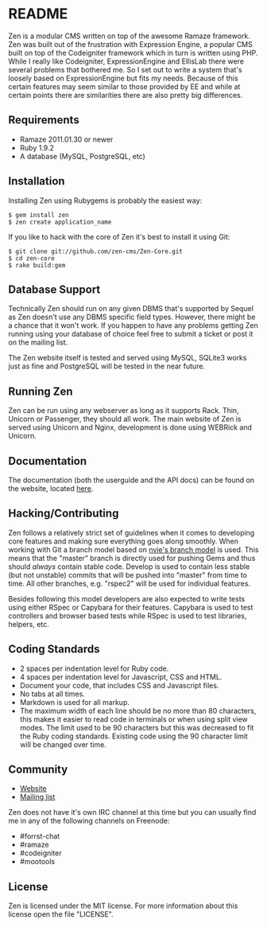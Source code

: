 # README

Zen is a modular CMS written on top of the awesome Ramaze framework. Zen was
built out of the frustration with Expression Engine, a popular CMS built on top
of the Codeigniter framework which in turn is written using PHP. While I really
like Codeigniter, ExpressionEngine and EllisLab there were several problems
that bothered me. So I set out to write a system that's loosely based on
ExpressionEngine but fits my needs. Because of this certain features may seem
similar to those provided by EE and while at certain points there are
similarities there are also pretty big differences.

## Requirements

* Ramaze 2011.01.30 or newer
* Ruby 1.9.2
* A database (MySQL, PostgreSQL, etc)

## Installation

Installing Zen using Rubygems is probably the easiest way:

    $ gem install zen
    $ zen create application_name

If you like to hack with the core of Zen it's best to install it using Git:

    $ git clone git://github.com/zen-cms/Zen-Core.git
    $ cd zen-core
    $ rake build:gem

## Database Support

Technically Zen should run on any given DBMS that's supported by Sequel as Zen
doesn't use any DBMS specific field types. However, there might be a chance that
it won't work. If you happen to have any problems getting Zen running using your
database of choice feel free to submit a ticket or post it on the mailing
list.

The Zen website itself is tested and served using MySQL, SQLite3 works just as
fine and PostgreSQL will be tested in the near future.

## Running Zen

Zen can be run using any webserver as long as it supports Rack. Thin, Unicorn or
Passenger, they should all work. The main website of Zen is served using Unicorn
and Nginx, development is done using WEBRick and Unicorn.

## Documentation

The documentation (both the userguide and the API docs) can be found on the
website, located [here][zen documentation].

## Hacking/Contributing

Zen follows a relatively strict set of guidelines when it comes to developing
core features and making sure everything goes along smoothly. When working with
Git a branch model based on [nvie's branch model][nvie branch model] is used.
This means that the "master" branch is directly used for pushing Gems and thus
should *always* contain stable code. Develop is used to contain less stable (but
not unstable) commits that will be pushed into "master" from time to time.  All
other branches, e.g. "rspec2" will be used for individual features.

Besides following this model developers are also expected to write tests using
either RSpec or Capybara for their features. Capybara is used to test
controllers and browser based tests while RSpec is used to test libraries,
helpers, etc.

## Coding Standards

* 2 spaces per indentation level for Ruby code.
* 4 spaces per indentation level for Javascript, CSS and HTML.
* Document your code, that includes CSS and Javascript files.
* No tabs at all times.
* Markdown is used for all markup.
* The maximum width of each line should be no more than 80 characters, this
  makes it easier to read code in terminals or when using split view modes. The
  limit used to be 90 characters but this was decreased to fit the Ruby coding
  standards. Existing code using the 90 character limit will be changed over
  time.

## Community

* [Website][zen website]
* [Mailing list][mailing list]

Zen does not have it's own IRC channel at this time but you can usually find me
in any of the following channels on Freenode:

* \#forrst-chat
* \#ramaze
* \#codeigniter
* \#mootools

## License

Zen is licensed under the MIT license. For more information about this license
open the file "LICENSE".

[zen website]: http://zen-cms.com/
[zen documentation]: http://zen-cms.com/userguide/index.html
[nvie branch model]: http://nvie.com/posts/a-successful-git-branching-model/
[mailing list]: https://groups.google.com/forum/#!forum/zen-cms
